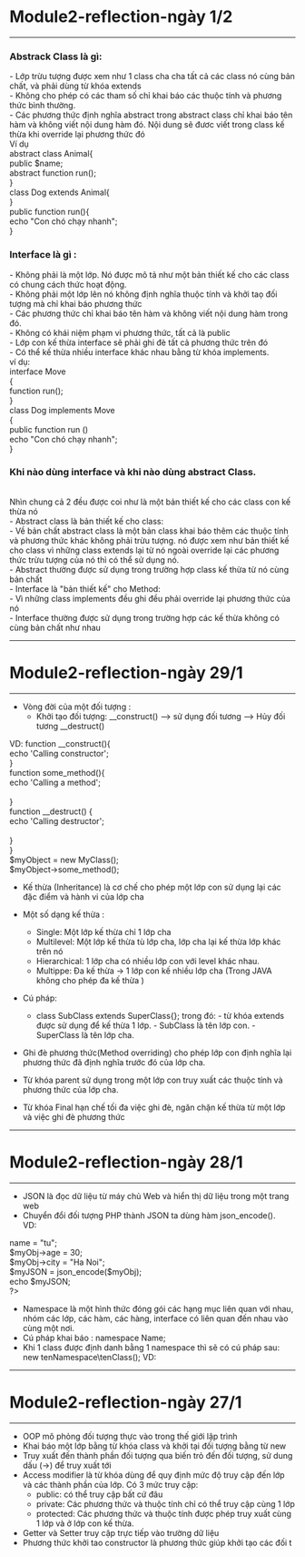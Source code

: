 
# Module2-reflection-ngày 1/2
***
<h3> Abstrack Class là gì: </h3>
   -  Lớp trừu tượng được xem như 1 class cha cha tất cả các class nó cùng bản chất, và phải dùng từ khóa extends<br>
   -  Không cho phép có các  tham số chỉ khai báo các thuộc tính và phương thức bình thường.<br>
   -  Các phương thức định nghĩa abstract trong abstract class chỉ khai báo tên hàm và không viết nội dung hàm đó. Nội dung sẽ đươc viết trong class kế thừa khi override lại phương thức đó<br>
     Ví dụ <br>
    <?php <br>
      abstract class Animal{<br>
      public $name;<br>
      abstract function run();<br>
   }<br>
      class Dog extends Animal{<br>
   } <br>
      public function run(){<br>
      echo "Con chó chạy nhanh";<br>
    }<br>
<h3> Interface là gì : </h3>
    -  Không phải là một lớp. Nó được mô tả như một bản thiết kế cho các class có chung cách thức hoạt động. <br>
    -  Không phải một lớp lên nó không định nghĩa thuộc tính và khởi taọ đối tượng mà chỉ khai báo phương thức <br>
    -  Các phương thức chỉ khai báo tên hàm và không viết nội dung hàm trong đó.<br>
    -  Không có khái niệm phạm vi phương thức, tất cả là public<br>
    -  Lớp con kế thừa interface sẽ phải ghi đè tất cả phương thức trên đó<br>
    -  Có thể kế thừa nhiều interface khác nhau bằng từ khóa implements.<br>
 ví dụ:<br>
      <?php<br>
      interface Move <br>
   {<br>
       function run();<br>
   }<br>
      class Dog implements Move<br>
   {<br>
       public function run () <br>
        echo "Con chó chạy nhanh";<br>
    }<br>

<h3> Khi nào dùng interface và khi nào dùng abstract Class. </h3><br>
Nhìn chung cả 2 đều được coi như là một bản thiết kế cho các class con kế thừa nó<br>
    -  Abstract class là bản thiết kế cho class: <br>
       -  Về bản chất abstract class là một bản class khai báo thêm các thuộc tính và phương thức khác không phải trừu tượng.
         nó được xem như bản thiết kế cho class vì những class extends lại từ nó ngoài override lại các phương thức trừu tượng 
         của nó thì có thể sử dụng nó.<br>
       -  Abstract thường được sử dụng trong trường hợp class kế thừa từ nó cùng bản chất<br>
    -  Interface là "bản thiết kế" cho Method:<br>
       -  Vì những class implements đều ghi đều phải override lại phương thức của nó<br>
       -  Interface thường được sử dụng trong trường hợp các kế  thừa không có cùng bản chất như nhau

------------------------------------------------------------------------------------------------------------------------------------------------------------------
# Module2-reflection-ngày 29/1
***
- Vòng đời của một đối tượng : 
   + Khởi tạo đối tượng: __construct() --> sử dụng đối tương --> Hủy đối tương __destruct()
   
VD:
  function __construct(){     
     echo 'Calling constructor';<br/>
  }<br/>
  function some_method(){     
      echo 'Calling a method';<br/>  
  }  
  function __destruct()    {     
       echo 'Calling destructor';<br/>   
  }<br/>
 }<br/>
 $myObject = new MyClass();<br/>
 $myObject->some_method();
   
   
- Kế thừa (Inheritance) là cơ chế cho phép một lớp con sử dụng lại các đặc điểm và hành vi của lớp cha
- Một số dạng kế thừa : 
   + Single: Một lớp kế thừa chỉ 1 lớp cha
   + Multilevel: Một lớp kế thừa tù lớp cha, lớp cha lại kế thừa lớp khác trên nó
   + Hierarchical: 1 lớp cha có nhiều lớp con với level khác nhau.
   + Multippe: Đa kế thừa -> 1 lớp con kế nhiều lớp cha (Trong JAVA không cho phép đa kế thừa )
   
- Cú pháp: 
   + class SubClass extends SuperClass{};
   trong đó: - từ khóa extends được sử dụng để kế thừa 1 lớp.
             - SubClass là tên lớp con.
             - SuperClass là tên lớp cha.
             
 - Ghi đè phương thức(Method overriding) cho phép lớp con định nghĩa lại phương thức đã định nghĩa trước đó  của lớp cha.
 
 - Từ khóa parent sử dụng trong một lớp con truy xuất các thuộc tính và phương thức của lớp cha.
 
 - Từ khóa Final hạn chế tối đa việc ghi đè, ngăn chặn kế thừa từ một lớp và việc ghi đè phương thức

-------------------------------------------------------------------------------------------------------------------------------------------------------------------

# Module2-reflection-ngày 28/1
***
- JSON là đọc dữ liệu từ máy chủ Web và hiển thị dữ liệu trong một trang web
- Chuyển đổi đối tượng PHP thành JSON ta dùng hàm json_encode(). <br/>
VD: 
<?php
$myObj->name = "tu";<br/>
$myObj->age = 30;<br/>
$myObj->city = "Ha Noi";<br/>
$myJSON = json_encode($myObj);<br/>
echo $myJSON;<br/>
?>

- Namespace là một hình thức đóng gói các hạng mục liên quan với nhau, nhóm các 
lớp, các hàm, các hàng, interface có liên quan đến nhau vào cùng một nơi.
- Cú pháp khai báo : namespace Name;
- Khi 1 class được định danh bằng 1 namespace thì sẽ có cú pháp sau:
new tenNamespace\tenClass();
VD: 
<?php
namespace my\name;

class MyClass {}
function myfunction() {}
const MYCONST = 1;
$a = new MyClass;
$c = new \my\name\MyClass;
$a = strlen('hi');
$d = namespace\MYCONST;
$d = __NAMESPACE__ . '\MYCONST';
echo constant($d);
?>

-----------------------------------------------------------------------------------------------------------------------------------------------------------------

# Module2-reflection-ngày 27/1
***
- OOP mô phỏng đối tượng thực vào trong thế giới lập trình
- Khai báo một lớp bằng từ khóa class và khởi tại đối tượng bằng từ new
- Truy xuất đến thành phần đối tượng qua biến trỏ đến đối tượng, sử dung dấu (->) để truy xuất tới
- Access modifier là từ khóa dùng để quy định mức độ truy cập đến lớp và các thành phần của lớp. Có 3 mức truy cập: 
  - public: có  thể truy cập bất cứ đâu
  - private: Các phương thức và thuộc tính chỉ có thể truy cập cùng 1 lớp
  - protected: Các phương thức và thuộc tính được phép truy xuất cùng 1 lớp và ở lớp con kế thừa.
- Getter và Setter truy cập trực tiếp vào trường dữ liệu
- Phương thức khởi tao constructor là phương thức giúp khởi tạo các đối t
